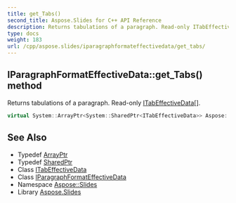 ```yaml
---
title: get_Tabs()
second_title: Aspose.Slides for C++ API Reference
description: Returns tabulations of a paragraph. Read-only ITabEffectiveData[].
type: docs
weight: 183
url: /cpp/aspose.slides/iparagraphformateffectivedata/get_tabs/
---
```

## IParagraphFormatEffectiveData::get_Tabs() method


Returns tabulations of a paragraph. Read-only [ITabEffectiveData](../../itabeffectivedata/)[].

```cpp
virtual System::ArrayPtr<System::SharedPtr<ITabEffectiveData>> Aspose::Slides::IParagraphFormatEffectiveData::get_Tabs()=0
```

## See Also

* Typedef [ArrayPtr](../../system/arrayptr/)
* Typedef [SharedPtr](../../system/sharedptr/)
* Class [ITabEffectiveData](../itabeffectivedata/)
* Class [IParagraphFormatEffectiveData](./)
* Namespace [Aspose::Slides](../)
* Library [Aspose.Slides](../../)